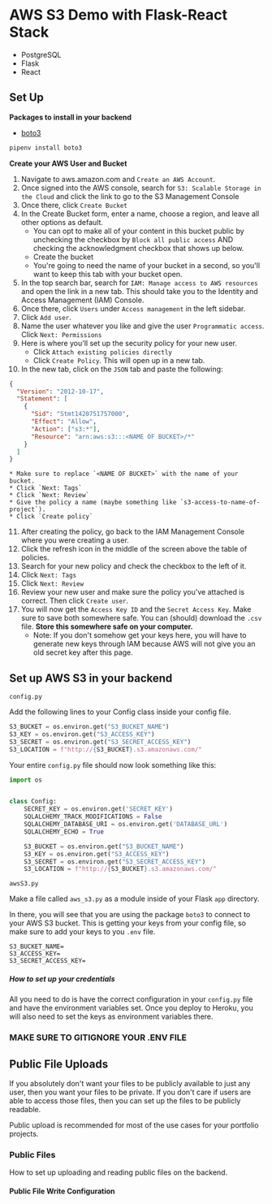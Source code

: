 # AWS S3 Demo with Flask-React Stack

* PostgreSQL
* Flask
* React

## Set Up

**Packages to install in your backend**

* [boto3](https://github.com/boto/boto3)

```bash
pipenv install boto3
```

**Create your AWS User and Bucket**

1. Navigate to aws.amazon.com and `Create an AWS Account`.
2. Once signed into the AWS console, search for `S3: Scalable Storage in the Cloud` and click the link to go to the S3 Management Console
3. Once there, click `Create Bucket`
4. In the Create Bucket form, enter a name, choose a region, and leave all other options as default.
    * You can opt to make all of your content in this bucket public by unchecking the checkbox by `Block all public access` AND checking the acknowledgment checkbox that shows up below.
    * Create the bucket
    * You're going to need the name of your bucket in a second, so you'll want to keep this tab with your bucket open.
5. In the top search bar, search for `IAM: Manage access to AWS resources` and open the link in a new tab. This should take you to the Identity and Access Management (IAM) Console.
6. Once there, click `Users` under `Access management` in the left sidebar.
7. Click `Add user`.
8. Name the user whatever you like and give the user `Programmatic access`. Click `Next: Permissions`
9. Here is where you'll set up the security policy for your new user.
    * Click `Attach existing policies directly`
    * Click `Create Policy`. This will open up in a new tab.
10. In the new tab, click on the `JSON` tab and paste the following:

```json
{
  "Version": "2012-10-17",
  "Statement": [
    {
      "Sid": "Stmt1420751757000",
      "Effect": "Allow",
      "Action": ["s3:*"],
      "Resource": "arn:aws:s3:::<NAME OF BUCKET>/*"
    }
  ]
}
```
    * Make sure to replace `<NAME OF BUCKET>` with the name of your bucket.
    * Click `Next: Tags`
    * Click `Next: Review`
    * Give the policy a name (maybe something like `s3-access-to-name-of-project`).
    * Click `Create policy`

11. After creating the policy, go back to the IAM Management Console where you were creating a user.
12. Click the refresh icon in the middle of the screen above the table of policies.
13. Search for your new policy and check the checkbox to the left of it.
14. Click `Next: Tags`
15. Click `Next: Review`
16. Review your new user and make sure the policy you've attached is correct. Then click `Create user`.
17. You will now get the `Access Key ID` and the `Secret Access Key`. Make sure to save both somewhere safe. You can (should) download the `.csv` file. **Store this somewhere safe on your computer.**
    * Note: If you don't somehow get your keys here, you will have to generate new keys through IAM because AWS will not give you an old secret key after this page.

## Set up AWS S3 in your backend

`config.py`

Add the following lines to your Config class inside your config file.

```python
S3_BUCKET = os.environ.get("S3_BUCKET_NAME")
S3_KEY = os.environ.get("S3_ACCESS_KEY")
S3_SECRET = os.environ.get("S3_SECRET_ACCESS_KEY")
S3_LOCATION = f"http://{S3_BUCKET}.s3.amazonaws.com/"
```

Your entire `config.py` file should now look something like this:

```python
import os


class Config:
    SECRET_KEY = os.environ.get('SECRET_KEY')
    SQLALCHEMY_TRACK_MODIFICATIONS = False
    SQLALCHEMY_DATABASE_URI = os.environ.get('DATABASE_URL')
    SQLALCHEMY_ECHO = True

    S3_BUCKET = os.environ.get("S3_BUCKET_NAME")
    S3_KEY = os.environ.get("S3_ACCESS_KEY")
    S3_SECRET = os.environ.get("S3_SECRET_ACCESS_KEY")
    S3_LOCATION = f"http://{S3_BUCKET}.s3.amazonaws.com/"
```

`awsS3.py`

Make a file called `aws_s3.py` as a module inside of your Flask `app` directory.

In there, you will see that you are using the package `boto3` to connect to your AWS S3 bucket. This is getting your keys from your config file, so make sure to add your keys to you `.env` file.

```env
S3_BUCKET_NAME=
S3_ACCESS_KEY=
S3_SECRET_ACCESS_KEY=
```

##### How to set up your credentials

All you need to do is have the correct configuration in your `config.py` file and have the environment variables set. Once you deploy to Heroku, you will also need to set the keys as environment variables there.

### MAKE SURE TO GITIGNORE YOUR .ENV FILE

## Public File Uploads

If you absolutely don't want your files to be publicly available to just any user, then you want your files to be private. If you don't care if users are able to access those files, then you can set up the files to be publicly readable.

Public upload is recommended for most of the use cases for your portfolio projects.

### Public Files

How to set up uploading and reading public files on the backend.

#### Public File Write Configuration


